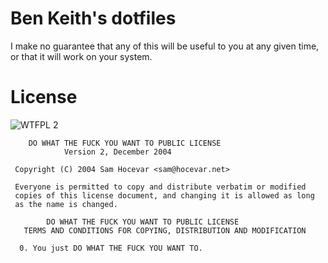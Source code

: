 # Ben Keith's dotfiles

I make no guarantee that any of this will be useful to you at any given time, or that it will work on your system. 

# License

![WTFPL 2](http://www.wtfpl.net/wp-content/uploads/2012/12/wtfpl-badge-2.png)

		DO WHAT THE FUCK YOU WANT TO PUBLIC LICENSE 
			    Version 2, December 2004 

	 Copyright (C) 2004 Sam Hocevar <sam@hocevar.net> 

	 Everyone is permitted to copy and distribute verbatim or modified 
	 copies of this license document, and changing it is allowed as long 
	 as the name is changed. 

		    DO WHAT THE FUCK YOU WANT TO PUBLIC LICENSE 
	   TERMS AND CONDITIONS FOR COPYING, DISTRIBUTION AND MODIFICATION 

	  0. You just DO WHAT THE FUCK YOU WANT TO.

